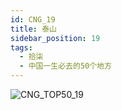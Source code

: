```yaml
---
id: CNG_19
title: 泰山
sidebar_position: 19
tags:
  - 拾柒
  - 中国一生必去的50个地方
---
```

![CNG_TOP50_19](/img/love/CNG_TOP50/19.png)
